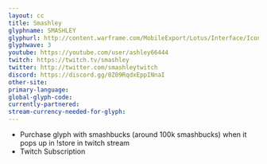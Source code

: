 ```yaml
---
layout: cc
title: Smashley
glyphname: SMASHLEY
glyphurl: http://content.warframe.com/MobileExport/Lotus/Interface/Icons/Player/ContentCreators/Smashley.png
glyphwave: 3
youtube: https://youtube.com/user/ashley66444
twitch: https://twitch.tv/smashley
twitter: http://twitter.com/smashleytwitch
discord: https://discord.gg/0Z09RqdxEppINnaI
other-site: 
primary-language: 
global-glyph-code: 
currently-partnered: 
stream-currency-needed-for-glyph: 
---
```

* Purchase glyph with smashbucks (around 100k smashbucks) when it pops up in !store in twitch stream
* Twitch Subscription
